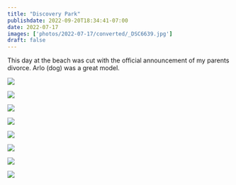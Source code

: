 ```yaml
---
title: "Discovery Park"
publishdate: 2022-09-20T18:34:41-07:00
date: 2022-07-17
images: ['photos/2022-07-17/converted/_DSC6639.jpg']
draft: false
---
```


This day at the beach was cut with the official announcement of my parents divorce.  Arlo (dog) was a great model.

![](../photos/2022-07-17/converted/_DSC6568.jpg)

![](../photos/2022-07-17/converted/_DSC6579.jpg)

![](../photos/2022-07-17/converted/_DSC6589.jpg)

![](../photos/2022-07-17/converted/_DSC6568.jpg)

![](../photos/2022-07-17/converted/_DSC6636.jpg)

![](../photos/2022-07-17/converted/_DSC6639.jpg)

![](../photos/2022-07-17/converted/_DSC6640.jpg)

![](../photos/2022-07-17/converted/_DSC6660.jpg)